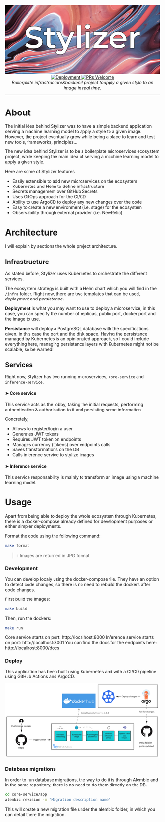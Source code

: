 <div align="center">
  <img src="https://github.com/bernatixer/stylizer/blob/main/assets/logo.png?raw=true" alt="Stylizer">
    <a href="https://github.com/bernatixer/stylizer/actions" target="_blank">
        <img src="https://github.com/bernatixer/stylizer/actions/workflows/build-and-deploy.yaml/badge.svg" alt="Deployment">
    </a>
    <a href="http://makeapullrequest.com" target="_blank">
        <img src="https://img.shields.io/badge/PRs-welcome-brightgreen.svg?style=flat-square" alt="PRs Welcome">
    </a>
    <br/>
    <i>Boilerplate infrastructure&backend project toapply a given style to an image in real time.</i>
</div>

---

# About

The initial idea behind Stylizer was to have a simple backend application serving a machine learning model to apply a style to a given image. However, the project eventually grew while being a place to learn and test new tools, frameworks, principles...

The new idea behind Stylizer is to be a boilerplate microservices ecosystem project, while keeping the main idea of serving a machine learning model to apply a given style.

Here are some of Stylizer features
- Easily extensible to add new microservices on the ecosystem
- Kubernetes and Helm to define infrastructure
- Secrets management over GitHub Secrets
- Uses GitOps approach for the CI/CD
- Ability to use ArgoCD to deploy any new changes over the code
- Easy to create a new environment (i.e. stage) for the ecosystem
- Observability through external provider (i.e. NewRelic)

# Architecture

I will explain by sections the whole project architecture.

## Infrastructure

As stated before, Stylizer uses Kubernetes to orchestrate the different services.

The ecosystem strategy is built with a Helm chart which you will find in the `/infra` folder. Right now, there are two templates that can be used, _deployment_ and _persistance_.

**Deployment** is what you may want to use to deploy a microservice, in this case, you can specify the number of replicas, public port, docker port and the image to use.

**Persistance** will deploy a PostgreSQL database with the specifications given, in this case the port and the disk space. Having the persistance managed by Kubernetes is an opinionated approach, so I could include everything here, managing persistance layers with Kubernetes might not be scalable, so be warned!

## Services

Right now, Stylizer has two running microservices, `core-service` and `inference-service`.

#### ➤ Core service
This service acts as the lobby, taking the initial requests, performing authentication & authorisation to it and persisting some information.

Concretely,
- Allows to register/login a user
- Generates JWT tokens
- Requires JWT token on endpoints
- Manages currency (tokens) over endpoints calls
- Saves transformations on the DB
- Calls inference service to stylize images

#### ➤ Inference service

This service responsability is mainly to transform an image using a machine learning model.

# Usage

Apart from being able to deploy the whole ecosystem through Kubernetes, there is a docker-compose already defined for development purposes or either simpler deployments.


Format the code using the following command:
```bash
make format
```

> ℹ️ Images are returned in JPG format

### Development

You can develop localy using the docker-compose file. They have an option to detect code changes, so there is no need to rebuild the dockers after code changes.

First build the images:
```bash
make build
```

Then, run the dockers:
```bash
make run
```

Core service starts on port: http://localhost:8000
Inference service starts on port: http://localhost:8001
You can find the docs for the endpoints here: http://localhost:8000/docs

### Deploy

This application has been built using Kubernetes and with a CI/CD pipeline using GitHub Actions and ArgoCD.

<div align="center"><img src="https://github.com/bernatixer/stylizer/blob/main/assets/pipeline.jpg" alt="CI/CD pipeline"></div>

### Database migrations

In order to run database migrations, the way to do it is through Alembic and in the same repository, there is no need to do them directly on the DB.

```bash
cd core-service/app
alembic revision -m "Migration description name"
```

This will create a new migration file under the alembic folder, in which you can detail there the migration.
